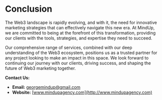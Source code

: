 # Conclusion

The Web3 landscape is rapidly evolving, and with it, the need for innovative marketing strategies that can effectively navigate this new era. At MindUp, we are committed to being at the forefront of this transformation, providing our clients with the tools, strategies, and expertise they need to succeed.

Our comprehensive range of services, combined with our deep understanding of the Web3 ecosystem, positions us as a trusted partner for any project looking to make an impact in this space. We look forward to continuing our journey with our clients, driving success, and shaping the future of Web3 marketing together.

**Contact Us:**
- **Email:** georgemindup@gmail.com
- **Website:** [www.mindupagency.com](http://www.mindupagency.com)
